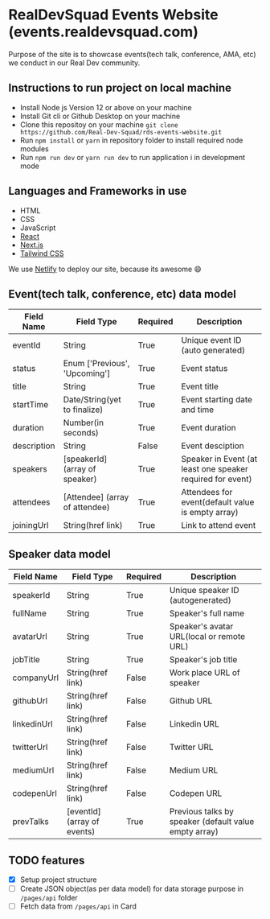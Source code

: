 # RealDevSquad Events Website (events.realdevsquad.com)

Purpose of the site is to showcase events(tech talk, conference, AMA, etc) we conduct in our Real Dev community. 


## Instructions to run project on local machine

* Install Node js Version 12 or above on your machine
* Install Git cli or Github Desktop on your machine
* Clone this repositoy on your machine
`git clone https://github.com/Real-Dev-Squad/rds-events-website.git`
* Run `npm install` or `yarn` in repository folder to install required node modules
* Run `npm run dev` or `yarn run dev` to run application i in development mode
## Languages and Frameworks in use
* HTML
* CSS
* JavaScript
* [React](https://reactjs.org/)
* [Next.js](https://nextjs.org/)
* [Tailwind CSS](https://tailwindcss.com/) 

We use [Netlify](https://www.netlify.com) to deploy our site, because its awesome 😄


## Event(tech talk, conference, etc) data model
| Field Name | Field Type | Required | Description|
| -----------|------------|----------|------------|
| eventId | String | True | Unique event ID (auto generated)
| status | Enum ['Previous', 'Upcoming'] | True | Event status
| title | String| True | Event title |
| startTime| Date/String(yet to finalize) | True | Event starting date and time
| duration | Number(in seconds) | True | Event duration
| description | String | False | Event desciption
| speakers | [speakerId] (array of speaker) | True | Speaker in Event (at least one speaker required for event)
|attendees | [Attendee] (array of attendee) | True| Attendees for event(default value is empty array)
|joiningUrl| String(href link) | True | Link to attend event


## Speaker data model
| Field Name | Field Type | Required | Description|
| -----------|------------|----------|------------|
| speakerId | String | True | Unique speaker ID (autogenerated)
| fullName | String | True | Speaker's full name
| avatarUrl | String | True | Speaker's avatar URL(local or remote URL)
| jobTitle | String | True | Speaker's job title
| companyUrl | String(href link) | False | Work place URL of speaker
| githubUrl | String(href link) | False | Github URL
| linkedinUrl | String(href link) | False | Linkedin URL
| twitterUrl | String(href link) | False | Twitter URL
| mediumUrl | String(href link) | False | Medium URL
| codepenUrl | String(href link) | False | Codepen URL
| prevTalks| [eventId](array of events) | True | Previous talks by speaker (default value empty array)

## TODO features
- [x] Setup project structure
- [ ] Create JSON object(as per data model) for data storage purpose in `/pages/api` folder
- [ ] Fetch data from `/pages/api` in Card   
